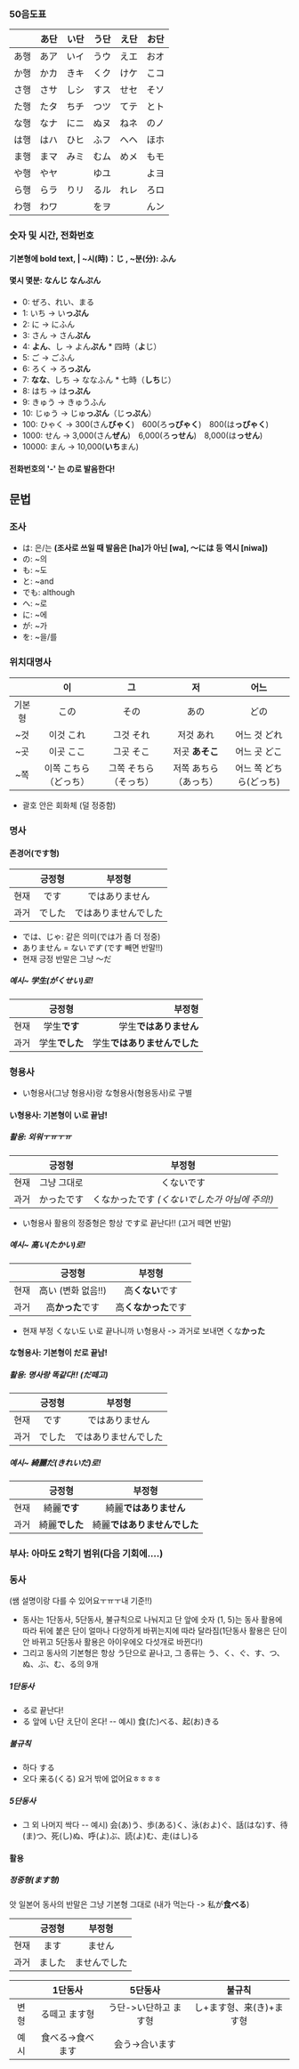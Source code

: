 ### 50음도표
| | あ단 | い단 | う단 | え단 | お단 |
| :--------: | :--------: | :--------: | :--------: | :--------: | :--------: |
| あ행 | あア | いイ | うウ | えエ | おオ |
| か행 | かカ | きキ | くク | けケ | こコ |
| さ행 | さサ | しシ | すス | せセ | そソ |
| た행 | たタ | ちチ | つツ | てテ | とト |
| な행 | なナ | にニ | ぬヌ | ねネ | のノ |
| は행 | はハ | ひヒ | ふフ | へヘ | ほホ |
| ま행 | まマ | みミ | むム | めメ | もモ |
| や행 | やヤ |  | ゆユ |  | よヨ |
| ら행 | らラ | りリ | るル | れレ | ろロ |
| わ행 | わワ |  | をヲ |  | んン |

### 숫자 및 시간, 전화번호
#### 기본형에 bold text, | ~시(時)：じ , ~분(分): ふん
#### 몇시 몇분: なんじ なん**ぷん**
- 0: ぜろ、れい、まる
- 1: いち → い**っぷん**
- 2: に → にふん
- 3: さん → さん**ぷん**
- 4: **よん**、し → よん**ぷん** * 四時（**よ**じ）
- 5: ご → ごふん
- 6: ろく → ろ**っぷん**
- 7: **なな**、しち → ななふん * 七時（**しち**じ）
- 8: はち → は**っぷん**
- 9: きゅう → きゅうふん
- 10: じゅう → じゅ**っぷん**（じ**っぷん**）
- 100: ひゃく → 300(さん**びゃく**)　600(ろ**っぴゃく**)　800(は**っぴゃく**)
- 1000: せん → 3,000(さん**ぜん**)　6,000(ろ**っせん**)　8,000(は**っせん**)
- 10000: まん → 10,000(**いち**まん)
#### 전화번호의 '-' 는 の로 발음한다! 

## 문법
### 조사
* は: 은/는 **(조사로 쓰일 때 발음은 [ha]가 아닌 [wa], 〜には 등 역시 [niwa])**
* の: ~의
* も: ~도
* と: ~and
* でも: although
* へ: ~로
* に: ~에
* が: ~가
* を: ~을/를

### 위치대명사

| | 이 | 그 | 저 | 어느 
| :-----: | :-----: | :-----: | :-----: | :-----: | 
| 기본형 | この | その | あの | どの | 
| ~것 | 이것 これ | 그것 それ | 저것 あれ | 어느 것 どれ |
| ~곳 | 이곳 ここ | 그곳 そこ | 저곳 **あそこ** | 어느 곳 どこ |
| ~쪽 | 이쪽 こちら（どっち） | 그쪽 そちら（そっち） | 저쪽 あちら（あっち） | 어느 쪽 どちら(どっち) |
* 괄호 안은 회화체 (덜 정중함)



### 명사
#### 존경어(です형)

| | 긍정형 | 부정형 | 
| :--------: | :--------: | :--------: |
| 현재 | です | ではありません |
| 과거 | でした | ではありませんでした|

* では、じゃ: 같은 의미(では가 좀 더 정중)
* ありません = ない*です* (です 빼면 반말!!)
* 현재 긍정 반말은 그냥 〜だ

##### 예시~ 学生(がくせい)로!
| | 긍정형 | 부정형 | 
| :-------- | :--------: | --------: |
| 현재 | 学生**です** | 学生**ではありません** |
| 과거 | 学生**でした** | 学生**ではありませんでした** |

### 형용사
* い형용사(그냥 형용사)랑 な형용사(형용동사)로 구별

#### い형용사: 기본형이 い로 끝남!
##### 활용: 외워ㅜㅠㅜㅠ

| | 긍정형 | 부정형 | 
| :--------: | :--------: | :--------: |
| 현재 | 그냥 그대로 | くないです |
| 과거 | かったです |  くなかったです *(くないでした가 아님에 주의!)* |

* い형용사 활용의 정중형은 항상 です로 끝난다!! (고거 떼면 반말)

##### 예시~ 高**い**(たかい)로!
| | 긍정형 | 부정형 | 
| :--------: | :--------: | :--------: |
| 현재 | 高い (변화 없음!!) | 高**くない**です |
| 과거 | 高**かった**です | 高**くなかった**です |
* 현재 부정 くない도 い로 끝나니까 い형용사 -> 과거로 보내면 くな**かった**


#### な형용사: 기본형이 **だ**로 끝남!
##### 활용: **명사랑 똑같다!!** (だ떼고)

| | 긍정형 | 부정형 | 
| :--------: | :--------: | :--------: |
| 현재 | です | ではありません |
| 과거 | でした | ではありませんでした|

##### 예시~ 綺麗**だ**(きれいだ)로!
| | 긍정형 | 부정형 | 
| :--------: | :--------: | :--------: |
| 현재 |  綺麗**です** | 綺麗**ではありません** |
| 과거 | 綺麗**でした** | 綺麗**ではありませんでした** |


### 부사: 아마도 2학기 범위(다음 기회에....)

### 동사
(쌤 설명이랑 다를 수 있어요ㅜㅠㅜ내 기준!!)
- 동사는 1단동사, 5단동사, 불규칙으로 나눠지고 단 앞에 숫자 (1, 5)는 동사 활용에 따라 뒤에 붙은 단이 얼마나 다양하게 바뀌는지에 따라 달라짐(1단동사 활용은 단이 안 바뀌고 5단동사 활용은 아이우에오 다섯개로 바뀐다!)
- 그리고 동사의 기본형은 항상 う단으로 끝나고, 그 종류는 う、く、ぐ、す、つ、ぬ、ぶ、む、る의 9개

##### 1단동사
* る로 끝난다!
* る 앞에 い단 え단이 온다!
-- 예시) 食(た)べる、起(お)きる

##### 불규칙
* 하다 する
* 오다 来る(くる)
요거 밖에 없어요ㅎㅎㅎㅎ

##### 5단동사
* 그 외 나머지 싹다
-- 예시) 会(あ)う、歩(ある)く、泳(およ)ぐ、話(はな)す、待(ま)つ、死(し)ぬ、呼(よ)ぶ、読(よ)む、走(はし)る

#### 활용
##### 정중형(ます형)
앗 일본어 동사의 반말은 그냥 기본형 그대로 (내가 먹는다 -> 私が**食べる**)

| | 긍정형 | 부정형 | 
| :--------: | :--------: | :--------: |
| 현재 |  ます | ません |
| 과거 | ました | ませんでした |

| | 1단동사 | 5단동사 | 불규칙 |
| :--------: | :--------: | :--------: | :--------: | 
| 변형 |  る떼고 ます형  | う단->い단하고 ます형 | し+ます형、来(き)+ます형 |
| 예시 | 食べる->食べます | 会う->合います | |



